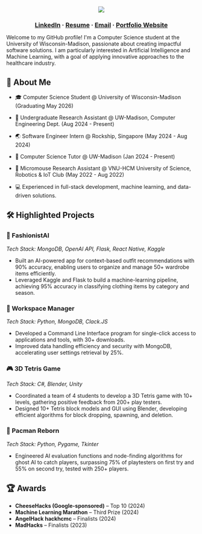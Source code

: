 <h1 align="center"><img src="https://readme-typing-svg.demolab.com?font=Quicksand&weight=600&size=45&duration=3000&pause=2000&color=00F7BC&center=true&vCenter=true&width=500&lines=Hello%2C+I'm+Khoa+Cao%F0%9F%91%8B!"/></a></h1>

<h3 align="center" style="margin-bottom: 12px;">
  <a href="https://www.linkedin.com/in/khoacao2k4/" target="_blank">LinkedIn</a> · <a href="https://drive.google.com/file/d/1t59xkC1-a9wi2WVEYsDOUvJTa3j6e9iX/view?usp=sharing">Resume</a> · <a href="mailto:cqnhatkhoa@gmail.com">Email</a> · <a href="https://khoacao.is-a.dev/">Portfolio Website</a> 
</h3>

Welcome to my GitHub profile! I'm a Computer Science student at the University of Wisconsin-Madison, passionate about creating impactful software solutions. I am particularly interested in Artificial Intelligence and Machine Learning, with a goal of applying innovative approaches to the healthcare industry. 

## 🚀 About Me
* 🎓 Computer Science Student @ University of Wisconsin-Madison (Graduating May 2026)
* 🔬 Undergraduate Research Assistant @ UW-Madison, Computer Engineering Dept. (Aug 2024 - Present)
* 🌏 Software Engineer Intern @ Rockship, Singapore (May 2024 - Aug 2024)
* 📘 Computer Science Tutor @ UW-Madison (Jan 2024 - Present)
* 🤖 Micromouse Research Assistant @ VNU-HCM University of Science, Robotics & IoT Club (May 2022 - Aug 2022)

* 💻 Experienced in full-stack development, machine learning, and data-driven solutions.

## 🛠️ Highlighted Projects

### 👗 FashionistAI
*Tech Stack: MongoDB, OpenAI API, Flask, React Native, Kaggle*
* Built an AI-powered app for context-based outfit recommendations with 90% accuracy, enabling users to organize and manage 50+ wardrobe items efficiently.
* Leveraged Kaggle and Flask to build a machine-learning pipeline, achieving 95% accuracy in classifying clothing items by category and season.


### 🚀 Workspace Manager
*Tech Stack: Python, MongoDB, Clack.JS*  
* Developed a Command Line Interface program for single-click access to applications and tools, with 30+ downloads.
* Improved data handling efficiency and security with MongoDB, accelerating user settings retrieval by 25%.

### 🎮 3D Tetris Game
*Tech Stack: C#, Blender, Unity*  
* Coordinated a team of 4 students to develop a 3D Tetris game with 10+ levels, gathering positive feedback from 200+ play testers.
* Designed 10+ Tetris block models and GUI using Blender, developing efficient algorithms for block dropping, spawning, and deletion.

### 👻 Pacman Reborn
*Tech Stack: Python, Pygame, Tkinter*  
* Engineered AI evaluation functions and node-finding algorithms for ghost AI to catch players, surpassing 75% of playtesters on first try and 55% on second try, tested with 250+ players.

## 🏆 Awards
* **CheeseHacks (Google-sponsored)** – Top 10 (2024)
* **Machine Learning Marathon** – Third Prize (2024)
* **AngelHack hackhcmc** – Finalists (2024)
* **MadHacks** – Finalists (2023)  
